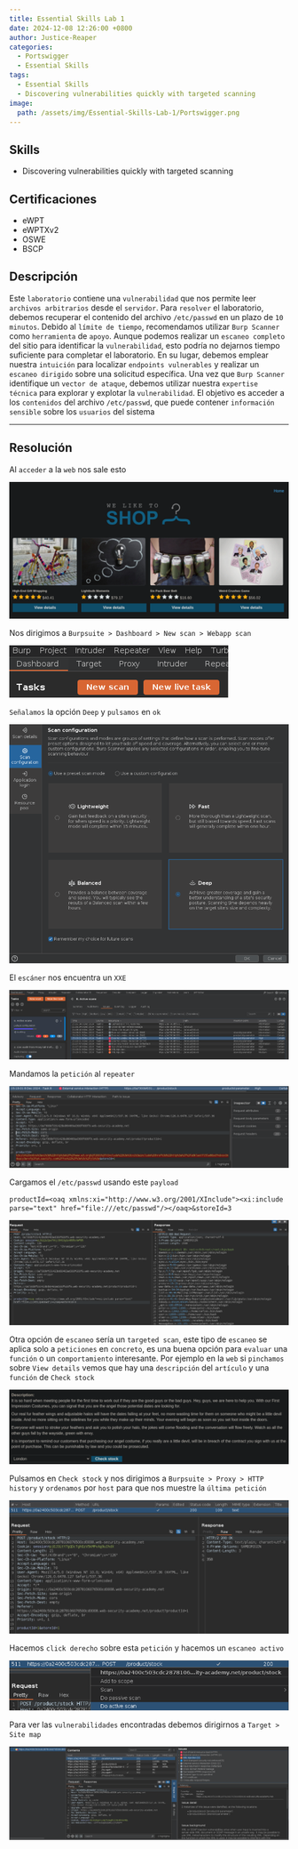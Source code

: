 ```yaml
---
title: Essential Skills Lab 1
date: 2024-12-08 12:26:00 +0800
author: Justice-Reaper
categories:
  - Portswigger
  - Essential Skills
tags:
  - Essential Skills
  - Discovering vulnerabilities quickly with targeted scanning
image:
  path: /assets/img/Essential-Skills-Lab-1/Portswigger.png
---
```


## Skills

- Discovering vulnerabilities quickly with targeted scanning

## Certificaciones

- eWPT
- eWPTXv2
- OSWE
- BSCP
  
## Descripción

Este `laboratorio` contiene una `vulnerabilidad` que nos permite leer `archivos arbitrarios` desde el `servidor`. Para `resolver` el laboratorio, debemos recuperar el contenido del archivo `/etc/passwd` en un plazo de `10 minutos`. Debido al `límite de tiempo`, recomendamos utilizar `Burp Scanner` como `herramienta` de `apoyo`. Aunque podemos realizar un `escaneo completo` del sitio para identificar la `vulnerabilidad`, esto podría no dejarnos tiempo suficiente para completar el laboratorio. En su lugar, debemos emplear nuestra `intuición` para localizar `endpoints vulnerables` y realizar un `escaneo dirigido` sobre una solicitud específica. Una vez que `Burp Scanner` identifique un `vector de ataque`, debemos utilizar nuestra `expertise técnica` para explorar y explotar la `vulnerabilidad`. El objetivo es acceder a los `contenidos` del archivo `/etc/passwd`, que puede contener `información sensible` sobre los `usuarios` del sistema

---
## Resolución

Al `acceder` a la `web` nos sale esto

![](/assets/img/Essential-Skills-Lab-1/image_1.png)

Nos dirigimos a `Burpsuite > Dashboard > New scan > Webapp scan`

![](/assets/img/Essential-Skills-Lab-1/image_2.png)

`Señalamos` la opción `Deep` y `pulsamos` en `ok`

![](/assets/img/Essential-Skills-Lab-1/image_3.png)

El `escáner` nos encuentra un `XXE`

![](/assets/img/Essential-Skills-Lab-1/image_4.png)

Mandamos la `petición` al `repeater`

![](/assets/img/Essential-Skills-Lab-1/image_5.png)

Cargamos el `/etc/passwd` usando este `payload`

```
productId=<oaq xmlns:xi="http://www.w3.org/2001/XInclude"><xi:include parse="text" href="file:///etc/passwd"/></oaq>&storeId=3
```

![](/assets/img/Essential-Skills-Lab-1/image_6.png)

Otra opción de `escaneo` sería un `targeted scan`, este tipo de `escaneo` se aplica solo a `peticiones` en `concreto`, es una buena opción para `evaluar` una `función` o un `comportamiento` interesante. Por ejemplo en la `web` si `pinchamos` sobre `View details` vemos que hay una `descripción` del `artículo` y una `función` de `Check stock`

![](/assets/img/Essential-Skills-Lab-1/image_7.png)

Pulsamos en `Check stock` y nos dirigimos a `Burpsuite > Proxy > HTTP history` y `ordenamos` por `host` para que nos muestre la `última petición`

![](/assets/img/Essential-Skills-Lab-1/image_8.png)

Hacemos `click derecho` sobre esta `petición` y hacemos un `escaneo activo`

![](/assets/img/Essential-Skills-Lab-1/image_9.png)

Para ver las `vulnerabilidades` encontradas debemos dirigirnos a `Target > Site map`

![](/assets/img/Essential-Skills-Lab-1/image_10.png)
